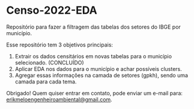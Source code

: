 # Censo-2022-EDA
Repositório para fazer a filtragem das tabelas dos setores do IBGE por município.

Esse repositório tem 3 objetivos principais:
1. Extrair os dados censitários em novas tabelas para o município selecionado. (CONCLUÍDO) 
2. Aplicar EDA nos dados para o município e achar possíveis clusters.
3. Agregar essas informações na camada de setores (gpkh), sendo uma camada para cada tema.

Obrigado! Quem quiser entrar em contato, pode enviar um e-mail para: [erikmeloengenheiroambiental@gmail.com](mailto:erikmeloengenheiroambiental@gmail.com).
